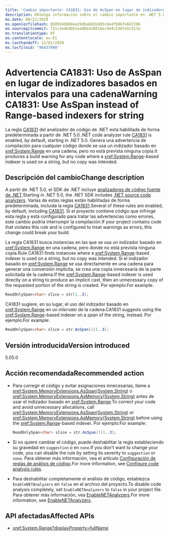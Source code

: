 ```yaml
---
title: 'Cambio importante: CA1831: Uso de AsSpan en lugar de indizadores basados en intervalos para una cadena'
description: Obtenga información sobre el cambio importante en .NET 5.0 causado por la habilitación de la regla de análisis de código CA1831.
ms.date: 08/21/2020
ms.openlocfilehash: 850916b804ae29dba8d2bd05c6e4fb06fe667296
ms.sourcegitcommit: 721c3e4bdbb1ea0bb420818ec944c538fe5c513a
ms.translationtype: HT
ms.contentlocale: es-ES
ms.lasthandoff: 12/01/2020
ms.locfileid: "96437890"
---
```

# <a name="warning-ca1831-use-asspan-instead-of-range-based-indexers-for-string"></a><span data-ttu-id="fccf4-103">Advertencia CA1831: Uso de AsSpan en lugar de indizadores basados en intervalos para una cadena</span><span class="sxs-lookup"><span data-stu-id="fccf4-103">Warning CA1831: Use AsSpan instead of Range-based indexers for string</span></span>

<span data-ttu-id="fccf4-104">La regla [CA1831](/visualstudio/code-quality/ca1831) del analizador de código de .NET está habilitada de forma predeterminada a partir de .NET 5.0.</span><span class="sxs-lookup"><span data-stu-id="fccf4-104">.NET code analyzer rule [CA1831](/visualstudio/code-quality/ca1831) is enabled, by default, starting in .NET 5.0.</span></span> <span data-ttu-id="fccf4-105">Genera una advertencia de compilación para cualquier código donde se usa un indizador basado en <xref:System.Range> en una cadena, pero no está prevista ninguna copia.</span><span class="sxs-lookup"><span data-stu-id="fccf4-105">It produces a build warning for any code where a <xref:System.Range>-based indexer is used on a string, but no copy was intended.</span></span>

## <a name="change-description"></a><span data-ttu-id="fccf4-106">Descripción del cambio</span><span class="sxs-lookup"><span data-stu-id="fccf4-106">Change description</span></span>

<span data-ttu-id="fccf4-107">A partir de .NET 5.0, el SDK de .NET incluye [analizadores de código fuente de .NET](../../../../fundamentals/code-analysis/overview.md).</span><span class="sxs-lookup"><span data-stu-id="fccf4-107">Starting in .NET 5.0, the .NET SDK includes [.NET source code analyzers](../../../../fundamentals/code-analysis/overview.md).</span></span> <span data-ttu-id="fccf4-108">Varias de estas reglas están habilitadas de forma predeterminada, incluida la regla [CA1831](/visualstudio/code-quality/ca1831).</span><span class="sxs-lookup"><span data-stu-id="fccf4-108">Several of these rules are enabled, by default, including [CA1831](/visualstudio/code-quality/ca1831).</span></span> <span data-ttu-id="fccf4-109">Si el proyecto contiene código que infringe esta regla y está configurado para tratar las advertencias como errores, este cambio podría interrumpir la compilación.</span><span class="sxs-lookup"><span data-stu-id="fccf4-109">If your project contains code that violates this rule and is configured to treat warnings as errors, this change could break your build.</span></span>

<span data-ttu-id="fccf4-110">La regla CA1831 busca instancias en las que se usa un indizador basado en <xref:System.Range> en una cadena, pero donde no está prevista ninguna copia.</span><span class="sxs-lookup"><span data-stu-id="fccf4-110">Rule CA1831 finds instances where a <xref:System.Range>-based indexer is used on a string, but no copy was intended.</span></span> <span data-ttu-id="fccf4-111">Si el indizador basado en <xref:System.Range> se usa directamente en una cadena para generar una conversión implícita, se crea una copia innecesaria de la parte solicitada de la cadena.</span><span class="sxs-lookup"><span data-stu-id="fccf4-111">If the <xref:System.Range>-based indexer is used directly on a string to produce an implicit cast, then an unnecessary copy of the requested portion of the string is created.</span></span> <span data-ttu-id="fccf4-112">Por ejemplo:</span><span class="sxs-lookup"><span data-stu-id="fccf4-112">For example:</span></span>

```csharp
ReadOnlySpan<char> slice = str[1..3];
```

<span data-ttu-id="fccf4-113">CA1831 sugiere, en su lugar, el uso del indizador basado en <xref:System.Range> en un *intervalo* de la cadena.</span><span class="sxs-lookup"><span data-stu-id="fccf4-113">CA1831 suggests using the <xref:System.Range>-based indexer on a *span* of the string, instead.</span></span> <span data-ttu-id="fccf4-114">Por ejemplo:</span><span class="sxs-lookup"><span data-stu-id="fccf4-114">For example:</span></span>

```csharp
ReadOnlySpan<char> slice = str.AsSpan()[1..3];
```

## <a name="version-introduced"></a><span data-ttu-id="fccf4-115">Versión introducida</span><span class="sxs-lookup"><span data-stu-id="fccf4-115">Version introduced</span></span>

<span data-ttu-id="fccf4-116">5.0</span><span class="sxs-lookup"><span data-stu-id="fccf4-116">5.0</span></span>

## <a name="recommended-action"></a><span data-ttu-id="fccf4-117">Acción recomendada</span><span class="sxs-lookup"><span data-stu-id="fccf4-117">Recommended action</span></span>

- <span data-ttu-id="fccf4-118">Para corregir el código y evitar asignaciones innecesarias, llame a <xref:System.MemoryExtensions.AsSpan(System.String)> o <xref:System.MemoryExtensions.AsMemory(System.String)> antes de usar el indizador basado en <xref:System.Range>.</span><span class="sxs-lookup"><span data-stu-id="fccf4-118">To correct your code and avoid unnecessary allocations, call <xref:System.MemoryExtensions.AsSpan(System.String)> or <xref:System.MemoryExtensions.AsMemory(System.String)> before using the <xref:System.Range>-based indexer.</span></span> <span data-ttu-id="fccf4-119">Por ejemplo:</span><span class="sxs-lookup"><span data-stu-id="fccf4-119">For example:</span></span>

  ```csharp
  ReadOnlySpan<char> slice = str.AsSpan()[1..3];
  ```

- <span data-ttu-id="fccf4-120">Si no quiere cambiar el código, puede deshabilitar la regla estableciendo su gravedad en `suggestion` o en `none`.</span><span class="sxs-lookup"><span data-stu-id="fccf4-120">If you don't want to change your code, you can disable the rule by setting its severity to `suggestion` or `none`.</span></span> <span data-ttu-id="fccf4-121">Para obtener más información, vea el artículo [Configuración de reglas de análisis de código](../../../../fundamentals/code-analysis/configuration-options.md).</span><span class="sxs-lookup"><span data-stu-id="fccf4-121">For more information, see [Configure code analysis rules](../../../../fundamentals/code-analysis/configuration-options.md).</span></span>

- <span data-ttu-id="fccf4-122">Para deshabilitar completamente el análisis de código, establezca `EnableNETAnalyzers` en `false` en el archivo del proyecto.</span><span class="sxs-lookup"><span data-stu-id="fccf4-122">To disable code analysis completely, set `EnableNETAnalyzers` to `false` in your project file.</span></span> <span data-ttu-id="fccf4-123">Para obtener más información, vea [EnableNETAnalyzers](../../../project-sdk/msbuild-props.md#enablenetanalyzers).</span><span class="sxs-lookup"><span data-stu-id="fccf4-123">For more information, see [EnableNETAnalyzers](../../../project-sdk/msbuild-props.md#enablenetanalyzers).</span></span>

## <a name="affected-apis"></a><span data-ttu-id="fccf4-124">API afectadas</span><span class="sxs-lookup"><span data-stu-id="fccf4-124">Affected APIs</span></span>

- <xref:System.Range?displayProperty=fullName>

<!--

### Affected APIs

- `T:System.Range`

### Category

Code analysis

-->
